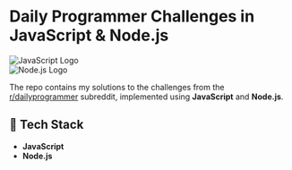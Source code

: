 # Daily Programmer Challenges in JavaScript & Node.js

![JavaScript Logo](https://upload.wikimedia.org/wikipedia/commons/thumb/6/6a/JavaScript-logo.png/250px-JavaScript-logo.png)  
![Node.js Logo](https://upload.wikimedia.org/wikipedia/commons/d/d9/Node.js_logo.svg)

The repo contains my solutions to the challenges from the [r/dailyprogrammer](https://www.reddit.com/r/dailyprogrammer) subreddit, implemented using **JavaScript** and **Node.js**.

## 🚀 Tech Stack

- **JavaScript**
- **Node.js**
